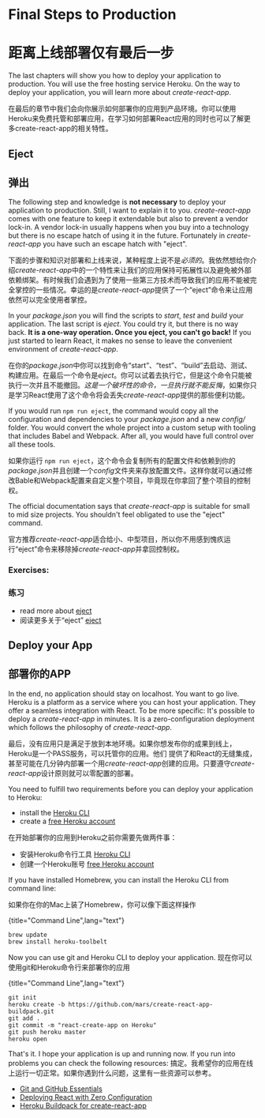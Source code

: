 # Final Steps to Production
# 距离上线部署仅有最后一步

The last chapters will show you how to deploy your application to production. You will use the free hosting service Heroku. On the way to deploy your application, you will learn more about *create-react-app*.

在最后的章节中我们会向你展示如何部署你的应用到产品环境。你可以使用Heroku来免费托管和部署应用，在学习如何部署React应用的同时也可以了解更多create-react-app的相关特性。

## Eject
## 弹出

The following step and knowledge is **not necessary** to deploy your application to production. Still, I want to explain it to you. *create-react-app* comes with one feature to keep it extendable but also to prevent a vendor lock-in. A vendor lock-in usually happens when you buy into a technology but there is no escape hatch of using it in the future. Fortunately in *create-react-app* you have such an escape hatch with "eject".

下面的步骤和知识对部署和上线来说，某种程度上说不是*必须的*。我依然想给你介绍*create-react-app*中的一个特性来让我们的应用保持可拓展性以及避免被外部依赖绑架。有时候我们会遇到为了使用一些第三方技术而导致我们的应用不能被完全掌控的一些情况。幸运的是*create-react-app*提供了一个“eject”命令来让应用依然可以完全使用者掌控。

In your *package.json* you will find the scripts to *start*, *test* and *build* your application. The last script is *eject*. You could try it, but there is no way back. **It is a one-way operation. Once you eject, you can't go back!** If you just started to learn React, it makes no sense to leave the convenient environment of *create-react-app*.

在你的*package.json*中你可以找到命令“start”、“test”、“build”去启动、测试、构建应用。在最后一个命令是*eject*。你可以试着去执行它，但是这个命令只能被执行一次并且不能撤回。*这是一个破坏性的命令，一旦执行就不能反悔*，如果你只是学习React使用了这个命令将会丢失*create-react-app*提供的那些便利功能。

If you would run `npm run eject`, the command would copy all the configuration and dependencies to your *package.json* and a new *config/* folder. You would convert the whole project into a custom setup with tooling that includes Babel and Webpack. After all, you would have full control over all these tools.

如果你运行 `npm run eject`，这个命令会复制所有的配置文件和依赖到你的*package.json*并且创建一个*config*文件夹来存放配置文件。这样你就可以通过修改Bable和Webpack配置来自定义整个项目，毕竟现在你拿回了整个项目的控制权。

The official documentation says that *create-react-app* is suitable for small to mid size projects. You shouldn't feel obligated to use the "eject" command.

官方推荐*create-react-app*适合给小、中型项目，所以你不用感到愧疚运行“eject”命令来移除掉*create-react-app*并拿回控制权。

### Exercises:
### 练习

* read more about [eject](https://github.com/facebookincubator/create-react-app#converting-to-a-custom-setup)
* 阅读更多关于“eject” [eject](https://github.com/facebookincubator/create-react-app#converting-to-a-custom-setup)


## Deploy your App
## 部署你的APP

In the end, no application should stay on localhost. You want to go live. Heroku is a platform as a service where you can host your application. They offer a seamless integration with React. To be more specific: It's possible to deploy a *create-react-app* in minutes. It is a zero-configuration deployment which follows the philosophy of *create-react-app*.

最后，没有应用只是满足于放到本地环境。如果你想发布你的成果到线上，Heroku是一个PASS服务，可以托管你的应用。他们
提供了和React的无缝集成，甚至可能在几分钟内部署一个用*create-react-app*创建的应用。只要遵守*create-react-app*设计原则就可以零配置的部署。

You need to fulfill two requirements before you can deploy your application to Heroku:

* install the [Heroku CLI](https://devcenter.heroku.com/articles/heroku-command-line)
* create a [free Heroku account](https://www.heroku.com/)

在开始部署你的应用到Heroku之前你需要先做两件事：

* 安装Heroku命令行工具 [Heroku CLI](https://devcenter.heroku.com/articles/heroku-command-line)
* 创建一个Heroku账号 [free Heroku account](https://www.heroku.com/)

If you have installed Homebrew, you can install the Heroku CLI from command line:

如果你在你的Mac上装了Homebrew，你可以像下面这样操作

{title="Command Line",lang="text"}
~~~~~~~~
brew update
brew install heroku-toolbelt
~~~~~~~~

Now you can use git and Heroku CLI to deploy your application.
现在你可以使用git和Heroku命令行来部署你的应用

{title="Command Line",lang="text"}
~~~~~~~~
git init
heroku create -b https://github.com/mars/create-react-app-buildpack.git
git add .
git commit -m "react-create-app on Heroku"
git push heroku master
heroku open
~~~~~~~~

That's it. I hope your application is up and running now. If you run into problems you can check the following resources:
搞定。我希望你的应用在线上运行一切正常。如果你遇到什么问题，这里有一些资源可以参考。

* [Git and GitHub Essentials](https://www.robinwieruch.de/git-essential-commands/)
* [Deploying React with Zero Configuration](https://blog.heroku.com/deploying-react-with-zero-configuration)
* [Heroku Buildpack for create-react-app](https://github.com/mars/create-react-app-buildpack)
